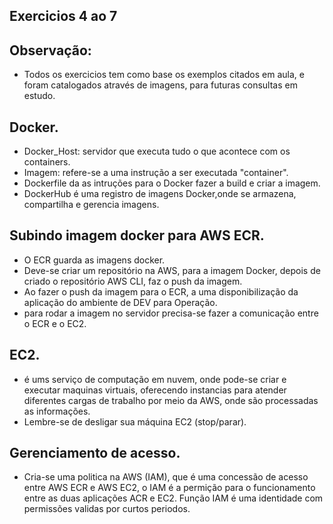 ## Exercicios 4 ao 7
## Observação:
- Todos os exercicios tem como base os exemplos citados em aula, e foram catalogados através de imagens, para futuras consultas em estudo.

## Docker.
- Docker_Host: servidor que executa tudo o que acontece com os containers.
- Imagem: refere-se a uma instrução a ser executada "container".
- Dockerfile da as intruções para o Docker fazer a build e criar a imagem.
- DockerHub é uma registro de imagens Docker,onde se armazena, compartilha e gerencia imagens.

## Subindo imagem docker para AWS ECR.
- O ECR guarda as imagens docker.
- Deve-se criar um repositório na AWS, para a imagem Docker, depois de criado o repositório AWS CLI, faz o push da imagem.
- Ao fazer o push da imagem para o ECR, a uma disponibilização da aplicação do ambiente de DEV para Operação.
- para rodar a imagem no servidor precisa-se fazer a comunicação entre o ECR e o EC2.

## EC2.
- é ums serviço de computação em nuvem, onde pode-se criar e executar maquinas virtuais, oferecendo instancias para atender diferentes cargas de trabalho por meio da AWS, onde são processadas as informações.
- Lembre-se de desligar sua máquina EC2 (stop/parar).

## Gerenciamento de acesso.
- Cria-se uma politica na AWS (IAM), que é uma concessão de acesso entre AWS ECR e AWS EC2, o IAM é a permição para o funcionamento entre as duas aplicações ACR e EC2.
Função IAM é uma identidade com permissões validas por curtos periodos. 


 


